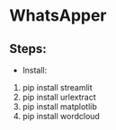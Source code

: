 # WhatsApper
## Steps:
* Install:
1. pip install streamlit
2. pip install urlextract
3. pip install matplotlib
4. pip install wordcloud
